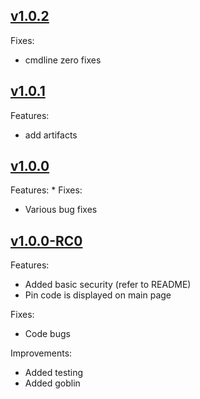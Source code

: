 ## [v1.0.2](#v102)
Fixes:
* cmdline zero fixes

## [v1.0.1](#v101)
Features:
* add artifacts

## [v1.0.0](#v100)
Features:
* 
Fixes:
* Various bug fixes

## [v1.0.0-RC0](#v100-rc0)
Features:
* Added basic security (refer to README)
* Pin code is displayed on main page

Fixes:
* Code bugs

Improvements:
* Added testing
* Added goblin

